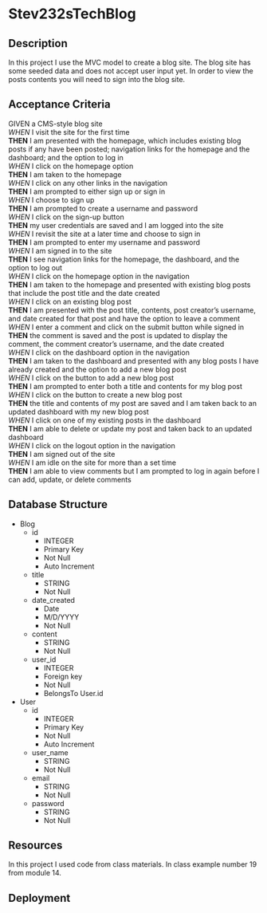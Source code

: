 # Stev232sTechBlog

## Description

In this project I use the MVC model to create a blog site. The blog site has some seeded data and does not accept user input yet. In order to view the posts contents you will need to sign into the blog site.

## Acceptance Criteria

GIVEN a CMS-style blog site <br>
*WHEN* I visit the site for the first time <br>
__THEN__ I am presented with the homepage, which includes existing blog posts if any have been posted; navigation links for the homepage and the dashboard; and the option to log in <br>
*WHEN* I click on the homepage option <br>
__THEN__ I am taken to the homepage <br>
*WHEN* I click on any other links in the navigation <br>
__THEN__ I am prompted to either sign up or sign in <br>
*WHEN* I choose to sign up <br>
__THEN__ I am prompted to create a username and password <br>
*WHEN* I click on the sign-up button <br>
__THEN__ my user credentials are saved and I am logged into the site <br>
*WHEN* I revisit the site at a later time and choose to sign in <br>
__THEN__ I am prompted to enter my username and password <br>
*WHEN* I am signed in to the site <br>
__THEN__ I see navigation links for the homepage, the dashboard, and the option to log out <br>
*WHEN* I click on the homepage option in the navigation <br>
__THEN__ I am taken to the homepage and presented with existing blog posts that include the post title and the date created <br>
*WHEN* I click on an existing blog post <br>
__THEN__ I am presented with the post title, contents, post creator’s username, and date created for that post and have the option to leave a comment <br>
*WHEN* I enter a comment and click on the submit button while signed in <br>
__THEN__ the comment is saved and the post is updated to display the comment, the comment creator’s username, and the date created <br>
*WHEN* I click on the dashboard option in the navigation <br>
__THEN__ I am taken to the dashboard and presented with any blog posts I have already created and the option to add a new blog post <br>
*WHEN* I click on the button to add a new blog post <br>
__THEN__ I am prompted to enter both a title and contents for my blog post <br>
*WHEN* I click on the button to create a new blog post <br>
__THEN__ the title and contents of my post are saved and I am taken back to an updated dashboard with my new blog post <br>
*WHEN* I click on one of my existing posts in the dashboard <br>
__THEN__ I am able to delete or update my post and taken back to an updated dashboard <br>
*WHEN* I click on the logout option in the navigation <br>
__THEN__ I am signed out of the site <br>
*WHEN* I am idle on the site for more than a set time <br>
__THEN__ I am able to view comments but I am prompted to log in again before I can add, update, or delete comments <br>

## Database Structure

* Blog
    * id
        * INTEGER
        * Primary Key
        * Not Null
        * Auto Increment
    * title
        * STRING
        * Not Null
    * date_created
        * Date
        * M/D/YYYY
        * Not Null
    * content
        * STRING
        * Not Null
    * user_id
        * INTEGER
        * Foreign key
        * Not Null
        * BelongsTo User.id
* User
    * id
        * INTEGER
        * Primary Key
        * Not Null
        * Auto Increment
    * user_name
        * STRING
        * Not Null
    * email
        * STRING
        * Not Null
    * password
        * STRING
        * Not Null

## Resources

In this project I used code from class materials. In class example number 19 from module 14.

## Deployment